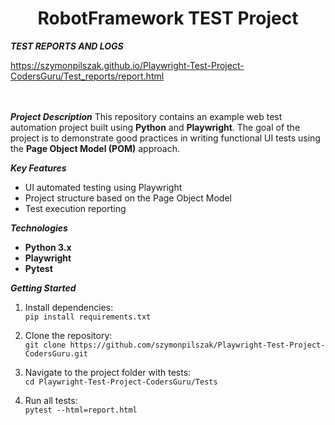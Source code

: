 

<h1 align="center">RobotFramework TEST Project</h1>

***TEST REPORTS AND LOGS***

https://szymonpilszak.github.io/Playwright-Test-Project-CodersGuru/Test_reports/report.html
<br>
<br>
<br>

 ***Project Description***
This repository contains an example web test automation project built using **Python** and **Playwright**.
The goal of the project is to demonstrate good practices in writing functional UI tests using the **Page Object Model (POM)** approach.

 ***Key Features***
- UI automated testing using Playwright
- Project structure based on the Page Object Model
- Test execution reporting

 ***Technologies***
- **Python 3.x**
- **Playwright**
- **Pytest**

***Getting Started***
1. Install dependencies:  
   `pip install requirements.txt`

2. Clone the repository:  
   `git clone https://github.com/szymonpilszak/Playwright-Test-Project-CodersGuru.git`
   
3. Navigate to the project folder with tests:  
   `cd Playwright-Test-Project-CodersGuru/Tests`
   
5. Run all tests:  
   `pytest --html=report.html`  
